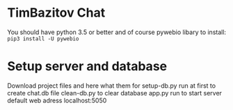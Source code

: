 # TimBazitov Chat
You should have python 3.5 or better
and of course pywebio libary
to install: 
`pip3 install -U pywebio`
# Setup server and database
Download project files and here what them for
setup-db.py run at first to create chat.db file
clean-db.py to clear database
app.py run to start server
default web adress localhost:5050
